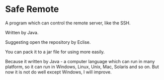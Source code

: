 Safe Remote
===========
A program which can control the remote server, like the SSH.

Written by Java.

Suggesting open the repository by Eclise.

You can pack it to a jar file for using more easily.

Because it written by Java - a computer language which can run in many platform, so it can run in Windows, Linux, Unix, Mac, Solaris and so on. But now it is not do well except Windows, I will improve.
